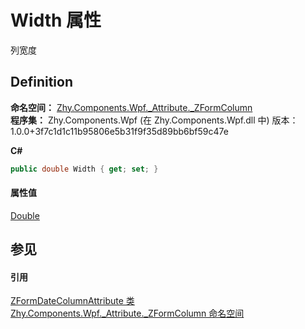 # Width 属性


列宽度



## Definition
**命名空间：** <a href="N_Zhy_Components_Wpf__Attribute__ZFormColumn.md">Zhy.Components.Wpf._Attribute._ZFormColumn</a>  
**程序集：** Zhy.Components.Wpf (在 Zhy.Components.Wpf.dll 中) 版本：1.0.0+3f7c1d1c11b95806e5b31f9f35d89bb6bf59c47e

**C#**
``` C#
public double Width { get; set; }
```



#### 属性值
<a href="https://learn.microsoft.com/dotnet/api/system.double" target="_blank" rel="noopener noreferrer">Double</a>

## 参见


#### 引用
<a href="T_Zhy_Components_Wpf__Attribute__ZFormColumn_ZFormDateColumnAttribute.md">ZFormDateColumnAttribute 类</a>  
<a href="N_Zhy_Components_Wpf__Attribute__ZFormColumn.md">Zhy.Components.Wpf._Attribute._ZFormColumn 命名空间</a>  

